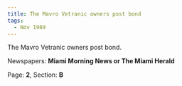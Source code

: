 ```yaml
---  
title: The Mavro Vetranic owners post bond  
tags:  
  - Nov 1989  
---  
```

  
The Mavro Vetranic owners post bond.  
  
Newspapers: **Miami Morning News or The Miami Herald**  
  
Page: **2**, Section: **B** 
